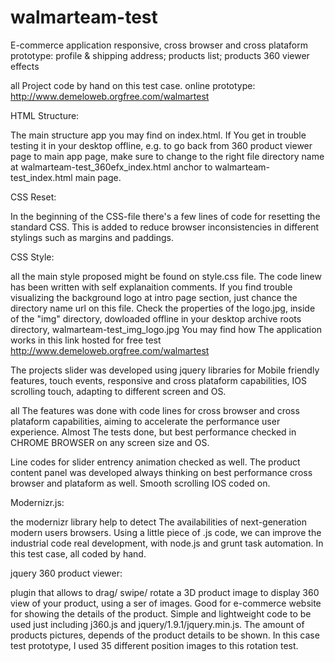 
# walmarteam-test
E-commerce application responsive, cross browser and cross plataform prototype:  profile & shipping address; products list; products 360 viewer effects

all Project code by hand on this test case.
online prototype: http://www.demeloweb.orgfree.com/walmartest

HTML Structure:

The main structure app you may find on index.html. If You get in trouble testing it in your desktop offline, e.g. to go back from 360 product viewer page to main app page, make sure to change to the right file directory name at walmarteam-test_360efx_index.html anchor to walmarteam-test_index.html main page.



CSS Reset:

In the beginning of the CSS-file there's a few lines of code for resetting the standard CSS. This is added to reduce browser inconsistencies in different stylings such as margins and paddings.

CSS Style:

all the main style proposed might be found on style.css file. The code linew has been written with self explanaition comments. If you find trouble visualizing the background logo at intro page section, just chance the directory name url on this file. Check the properties of the logo.jpg, inside of the "img" directory, dowloaded offline in your desktop archive roots directory, walmarteam-test_img_logo.jpg You may find how The application works in this link hosted for free test http://www.demeloweb.orgfree.com/walmartest

The projects slider was developed using jquery libraries for Mobile friendly features, touch events, responsive and cross plataform capabilities, IOS scrolling touch, adapting to different screen and OS.

all The features was done with code lines for cross browser and cross plataform capabilities, aiming to accelerate the performance user experience. Almost The tests done, but best performance checked in CHROME BROWSER on any screen size and OS. 

Line codes for slider entrency animation checked as well. The product content panel was developed always thinking on best performance cross browser and plataform as well. Smooth scrolling IOS coded on.


Modernizr.js:

the modernizr library help to detect The availabilities of next-generation modern users browsers. Using a little piece of .js code, we can improve the industrial code real development, with node.js and grunt task automation. In this test case, all coded by hand.

jquery 360 product viewer:

plugin that allows to drag/ swipe/ rotate a 3D product image to display 360 view of your product, using a ser of images. Good for e-commerce website for showing the details of the product. Simple and lightweight code to be used just including j360.js and jquery/1.9.1/jquery.min.js. The amount of products pictures, depends of the product details to be shown. In this case test prototype, I used 35 different position images to this rotation test.

